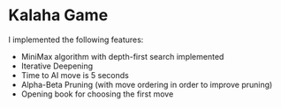 # Kalaha Game 


I implemented the following features:

* MiniMax algorithm with depth-first search implemented
* Iterative Deepening
* Time to AI move is 5 seconds
* Alpha-Beta Pruning (with move ordering in order to improve pruning)
* Opening book for choosing the first move
